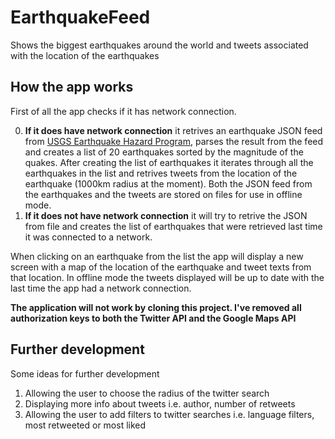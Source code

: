 EarthquakeFeed
==============

Shows the biggest earthquakes around the world and tweets associated with the location of the earthquakes

How the app works
-----------------
First of all the app checks if it has network connection. 

0. **If it does have network connection** it retrives an earthquake JSON feed from [USGS Earthquake Hazard Program](http://earthquake.usgs.gov/earthquakes/feed/v1.0/summary/2.5_week.geojson), parses the result from the feed and creates a list of 20 earthquakes sorted by the magnitude of the quakes. After creating the list of earthquakes it iterates through all the earthquakes in the list and retrives tweets from the location of the earthquake (1000km radius at the moment). Both the JSON feed from the earthquakes and the tweets are stored on files for use in offline mode.
1. **If it does not have network connection** it will try to retrive the JSON from file and creates the list of earthquakes that were retrieved last time it was connected to a network.

When clicking on an earthquake from the list the app will display a new screen with a map of the location of the earthquake and tweet texts from that location. In offline mode the tweets displayed will be up to date with the last time the app had a network connection.

**The application will not work by cloning this project. I've removed all authorization keys to both the Twitter API and the Google Maps API**

Further development
-------------------
Some ideas for further development
1. Allowing the user to choose the radius of the twitter search
2. Displaying more info about tweets i.e. author, number of retweets
3. Allowing the user to add filters to twitter searches i.e. language filters, most retweeted or most liked


